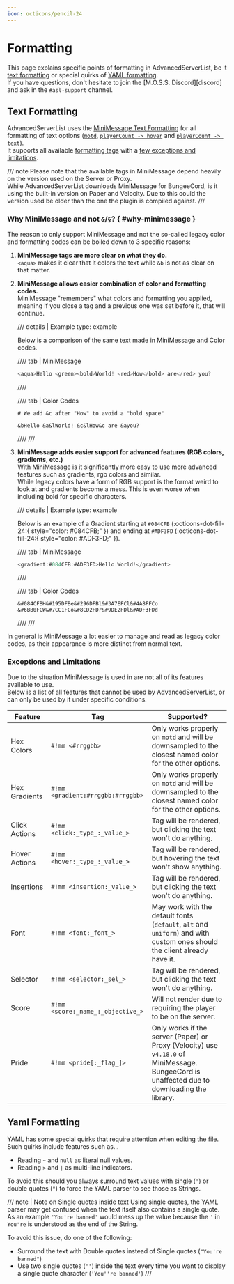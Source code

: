 ```yaml
---
icon: octicons/pencil-24
---
```


# Formatting

This page explains specific points of formatting in AdvancedServerList, be it [text formatting](#text-formatting) or special quirks of [YAML formatting](#yaml-formatting).  
If you have questions, don't hesitate to join the [M.O.S.S. Discord][discord] and ask in the `#asl-support` channel.

## Text Formatting

AdvancedServerList uses the [MiniMessage Text Formatting][minimessage] for all formatting of text options ([`motd`](index.md#motd), [`playerCount -> hover`](index.md#hover) and [`playerCount -> text`](index.md#text)).  
It supports all available [formatting tags][tags] with a [few exceptions and limitations](#exceptions-and-limitations).

/// note
Please note that the available tags in MiniMessage depend heavily on the version used on the Server or Proxy.  
While AdvancedServerList downloads MiniMessage for BungeeCord, is it using the built-in version on Paper and Velocity. Due to this could the version used be older than the one the plugin is compiled against.
///

[minimessage]: https://docs.advntr.dev/minimessage/index.html
[tags]: https://docs.advntr.dev/minimessage/format.html

### Why MiniMessage and not `&`/`§`? { #why-minimessage }

The reason to only support MiniMessage and not the so-called legacy color and formatting codes can be boiled down to 3 specific reasons:

1.  **MiniMessage tags are more clear on what they do.**  
    `<aqua>` makes it clear that it colors the text while `&b` is not as clear on that matter.
2.  **MiniMessage allows easier combination of color and formatting codes.**  
    MiniMessage "remembers" what colors and formatting you applied, meaning if you close a tag and a previous one was set before it, that will continue.
    
    /// details | Example
        type: example
    
    Below is a comparison of the same text made in MiniMessage and Color codes.
    
    //// tab | MiniMessage
    ```mm
    <aqua>Hello <green><bold>World! <red>How</bold> are</red> you?
    ```
    ////
    
    //// tab | Color Codes
    ```
    # We add &c after "How" to avoid a "bold space"
    
    &bHello &a&lWorld! &c&lHow&c are &ayou?
    ```
    ////
    ///
    
3.  **MiniMessage adds easier support for advanced features (RGB colors, gradients, etc.)**  
    With MiniMessage is it significantly more easy to use more advanced features such as gradients, rgb colors and similar.  
    While legacy colors have a form of RGB support is the format weird to look at and gradients become a mess. This is even worse when including bold for specific characters.
    
    /// details | Example
        type: example
    
    Below is an example of a Gradient starting at `#084CFB` (:octicons-dot-fill-24:{ style="color: #084CFB;" }) and ending at `#ADF3FD` (:octicons-dot-fill-24:{ style="color: #ADF3FD;" }).
    
    //// tab | MiniMessage
    ```mm
    <gradient:#084CFB:#ADF3FD>Hello World!</gradient>
    ```
    ////
    
    //// tab | Color Codes
    ```
    &#084CFBH&#195DFBe&#296DFBl&#3A7EFCl&#4A8FFCo &#6BB0FCW&#7CC1FCo&#8CD2FDr&#9DE2FDl&#ADF3FDd
    ```
    ////
    ///

In general is MiniMessage a lot easier to manage and read as legacy color codes, as their appearance is more distinct from normal text.

### Exceptions and Limitations

Due to the situation MiniMessage is used in are not all of its features available to use.  
Below is a list of all features that cannot be used by AdvancedServerList, or can only be used by it under specific conditions.

| Feature       | Tag                          | Supported?                                                                                                                                  |
|---------------|------------------------------|---------------------------------------------------------------------------------------------------------------------------------------------|
| Hex Colors    | `#!mm <#rrggbb>`                  | Only works properly on `motd` and will be downsampled to the closest named color for the other options.                                     |
| Hex Gradients | `#!mm <gradient:#rrggbb:#rrggbb>` | Only works properly on `motd` and will be downsampled to the closest named color for the other options.                                     |
| Click Actions | `#!mm <click:_type_:_value_>`     | Tag will be rendered, but clicking the text won't do anything.                                                                              |
| Hover Actions | `#!mm <hover:_type_:_value_>`     | Tag will be rendered, but hovering the text won't show anything.                                                                            |
| Insertions    | `#!mm <insertion:_value_>`        | Tag will be rendered, but clicking the text won't do anything.                                                                              |
| Font          | `#!mm <font:_font_>`              | May work with the default fonts (`default`, `alt` and `uniform`) and with custom ones should the client already have it.                    |
| Selector      | `#!mm <selector:_sel_>`           | Tag will be rendered, but clicking the text won't do anything.                                                                              |
| Score         | `#!mm <score:_name_:_objective_>` | Will not render due to requiring the player to be on the server.                                                                            |
| Pride         | `#!mm <pride[:_flag_]>`           | Only works if the server (Paper) or Proxy (Velocity) use `v4.18.0` of MiniMessage. BungeeCord is unaffected due to downloading the library. |

## Yaml Formatting

YAML has some special quirks that require attention when editing the file.  
Such quirks include features such as...

- Reading `~` and `null` as literal null values.
- Reading `>` and `|` as multi-line indicators.

To avoid this should you always surround text values with single (`'`) or double quotes (`"`) to force the YAML parser to see those as Strings.

/// note | Note on Single quotes inside text
Using single quotes, the YAML parser may get confused when the text itself also contains a single quote.  
As an example `'You're banned'` would mess up the value because the `'` in `You're` is understood as the end of the String.

To avoid this issue, do one of the following:

- Surround the text with Double quotes instead of Single quotes (`"You're banned"`)
- Use two single quotes (`''`) inside the text every time you want to display a single quote character (`'You''re banned'`)
///